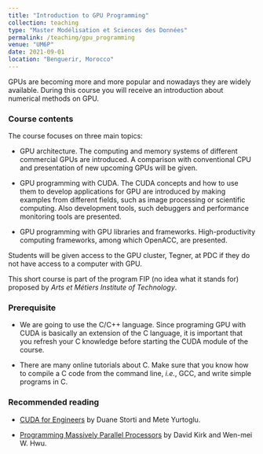```yaml
---
title: "Introduction to GPU Programming"
collection: teaching
type: "Master Modélisation et Sciences des Données"
permalink: /teaching/gpu_programming
venue: "UM6P"
date: 2021-09-01
location: "Benguerir, Morocco"
---
```



GPUs are becoming more and more popular and nowadays they are widely available. During this course you will receive an introduction about numerical methods on GPU.

### Course contents

The course focuses on three main topics:

-	GPU architecture. The computing and memory systems of different commercial GPUs are introduced. A comparison with conventional CPU and presentation of new upcoming GPUs will be given.

-	GPU programming with CUDA. The CUDA concepts and how to use them to develop applications for GPU are introduced by making examples from different fields, such as image processing or scientific computing. Also development tools, such debuggers and performance monitoring tools are presented.

-	GPU programming with GPU libraries and frameworks. High-productivity computing frameworks, among which OpenACC, are presented. 

Students will be given access to the GPU cluster, Tegner, at PDC if they do not have access to a computer with GPU.

This short course is part of the program FIP (no idea what it stands for) proposed by *Arts et Métiers Institute of Technology*.

### Prerequisite
 
-	We are going to use the C/C++ language. Since programing GPU with CUDA is basically an extension of the C language, it is important that you refresh your C knowledge before starting the CUDA module of the course.

-	There are many online tutorials about C. Make sure that you know how to compile a C code from the command line, _i.e._, GCC, and write simple programs in C.

### Recommended reading

-	[CUDA for Engineers](https://www.amazon.fr/CUDA-Engineers-Introduction-High-Performance-Computing/dp/013417741X) by Duane Storti and Mete Yurtoglu.

-	[Programming Massively Parallel Processors](https://www.sciencedirect.com/book/9780128119860/programming-massively-parallel-processors) by David Kirk and Wen-mei W. Hwu.

